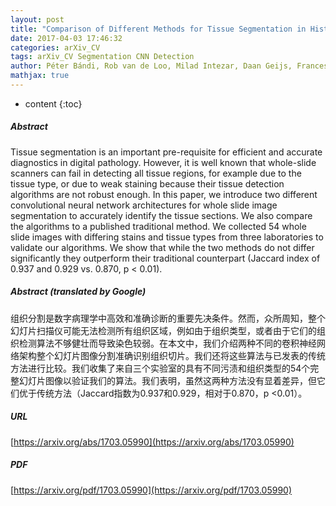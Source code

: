 ```yaml
---
layout: post
title: "Comparison of Different Methods for Tissue Segmentation in Histopathological Whole-Slide Images"
date: 2017-04-03 17:46:32
categories: arXiv_CV
tags: arXiv_CV Segmentation CNN Detection
author: Péter Bándi, Rob van de Loo, Milad Intezar, Daan Geijs, Francesco Ciompi, Bram van Ginneken, Jeroen van der Laak, Geert Litjens
mathjax: true
---
```


* content
{:toc}

##### Abstract
Tissue segmentation is an important pre-requisite for efficient and accurate diagnostics in digital pathology. However, it is well known that whole-slide scanners can fail in detecting all tissue regions, for example due to the tissue type, or due to weak staining because their tissue detection algorithms are not robust enough. In this paper, we introduce two different convolutional neural network architectures for whole slide image segmentation to accurately identify the tissue sections. We also compare the algorithms to a published traditional method. We collected 54 whole slide images with differing stains and tissue types from three laboratories to validate our algorithms. We show that while the two methods do not differ significantly they outperform their traditional counterpart (Jaccard index of 0.937 and 0.929 vs. 0.870, p < 0.01).

##### Abstract (translated by Google)
组织分割是数字病理学中高效和准确诊断的重要先决条件。然而，众所周知，整个幻灯片扫描仪可能无法检测所有组织区域，例如由于组织类型，或者由于它们的组织检测算法不够健壮而导致染色较弱。在本文中，我们介绍两种不同的卷积神经网络架构整个幻灯片图像分割准确识别组织切片。我们还将这些算法与已发表的传统方法进行比较。我们收集了来自三个实验室的具有不同污渍和组织类型的54个完整幻灯片图像以验证我们的算法。我们表明，虽然这两种方法没有显着差异，但它们优于传统方法（Jaccard指数为0.937和0.929，相对于0.870，p <0.01）。

##### URL
[https://arxiv.org/abs/1703.05990](https://arxiv.org/abs/1703.05990)

##### PDF
[https://arxiv.org/pdf/1703.05990](https://arxiv.org/pdf/1703.05990)

